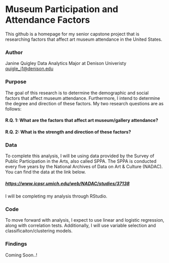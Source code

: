 # Museum Participation and Attendance Factors

This github is a homepage for my senior capstone project that is researching factors that affect art museum attendance in the United States.

### Author

Janine Quigley
Data Analytics Major at Denison Univeristy
quigle_j1@denison.edu

### Purpose

The goal of this research is to determine the demographic and social factors that affect museum attendance. Furthermore, I intend to determine the degree and direction of these factors. My two research questions are as follows:
#### R.Q. 1: What are the factors that affect art museum/gallery attendance?
#### R.Q. 2: What is the strength and direction of these factors?

### Data

To complete this analysis, I will be using data provided by the Survey of Public Participation in the Arts, also called SPPA. The SPPA is conducted every five years by the National Archives of Data on Art & Culture (NADAC). You can find the data at the link below.

##### https://www.icpsr.umich.edu/web/NADAC/studies/37138 

I will be completing my analysis through RStudio.

### Code

To move forward with analysis, I expect to use linear and logistic regression, along with correlation tests. Additionally, I will use variable selection and classificaiton/clustering models.

### Findings

Coming Soon..!
